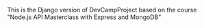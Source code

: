 This is the Django version of DevCampProject based on the course "Node.js API Masterclass with Express and MongoDB"